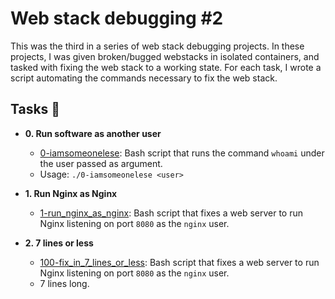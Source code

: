 # Web stack debugging #2

This was the third in a series of web stack debugging projects. In these
projects, I was given broken/bugged webstacks in isolated containers,
and tasked with fixing the web stack to a working state. For each
task, I wrote a script automating the commands necessary to fix the
web stack.

## Tasks :page_with_curl:

- **0. Run software as another user**

  - [0-iamsomeonelese](./0-iamsomeonelese): Bash script that runs the command
    `whoami` under the user passed as argument.
  - Usage: `./0-iamsomeonelese <user>`

- **1. Run Nginx as Nginx**

  - [1-run_nginx_as_nginx](./1-run_nginx_as_nginx): Bash script that fixes a
    web server to run Nginx listening on port `8080` as the `nginx` user.

- **2. 7 lines or less**
  - [100-fix_in_7_lines_or_less](./100-fix_in_7_lines_or_less): Bash script
    that fixes a web server to run Nginx listening on port `8080` as the `nginx`
    user.
  - 7 lines long.
